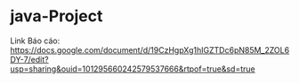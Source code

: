 # java-Project
Link Báo cáo: https://docs.google.com/document/d/19CzHgpXg1hIGZTDc6pN85M_2ZOL6DY-7/edit?usp=sharing&ouid=101295660242579537666&rtpof=true&sd=true
